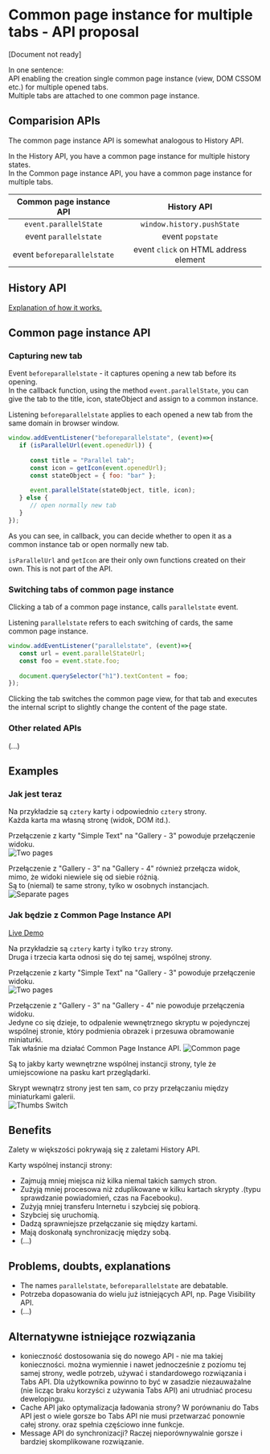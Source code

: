 # **Common page instance for multiple tabs - API proposal**

[Document not ready]

In one sentence:  
API enabling the creation single common page instance (view, DOM CSSOM etc.) for multiple opened tabs.  
Multiple tabs are attached to one common page instance.


## **Comparision APIs**

The common page instance API is somewhat analogous to History API.

In the History API, you have a common page instance for multiple history states.  
In the Common page instance API, you have a common page instance for multiple tabs.

| Common page instance API | History API |
|:------:|:------:|
| `event.parallelState` | `window.history.pushState` |
| event `parallelstate` | event `popstate` |
| event `beforeparallelstate` | event `click` on HTML address element |


## **History API**

[Explanation of how it works.](https://flaviocopes.com/history-api/)


## **Common page instance API**

### **Capturing new tab**

Event `beforeparallelstate` - it captures opening a new tab before its opening.  
In the callback function, using the method `event.parallelState`, you can give the tab to the title, icon, stateObject and assign to a common instance.

Listening `beforeparallelstate` applies to each opened a new tab from the same domain in browser window.

``` javascript
window.addEventListener("beforeparallelstate", (event)=>{
   if (isParallelUrl(event.openedUrl)) {
             
      const title = "Parallel tab";
      const icon = getIcon(event.openedUrl);
      const stateObject = { foo: "bar" };
             
      event.parallelState(stateObject, title, icon);
   } else {
      // open normally new tab
   }
});
```

As you can see, in callback, you can decide whether to open it as a common instance tab or open normally new tab.

`isParallelUrl` and `getIcon` are their only own functions created on their own. This is not part of the API.




### **Switching tabs of common page instance**

Clicking a tab of a common page instance, calls `parallelstate` event.

Listening `parallelstate` refers to each switching of cards, the same common page instance.

``` javascript
window.addEventListener("parallelstate", (event)=>{
   const url = event.parallelStateUrl;
   const foo = event.state.foo;
   
   document.querySelector("h1").textContent = foo;
});
```

Clicking the tab switches the common page view,  for that tab and executes the internal script to slightly change the content of the page state.


### Other related APIs

(...)


## **Examples**

### **Jak jest teraz**


Na przykładzie są `cztery` karty i odpowiednio `cztery` strony.  
Każda karta ma własną stronę (widok, DOM itd.).  

Przełączenie z karty "Simple Text" na "Gallery - 3" powoduje przełączenie widoku.  
![Two pages](two-pages.gif)

Przełączenie z "Gallery - 3" na "Gallery - 4" również przełącza widok, mimo, że widoki niewiele się od siebie różnią.  
Są to (niemal) te same strony, tylko w osobnych instancjach.  
![Separate pages](separate-pages.gif)


### **Jak będzie z Common Page Instance API**

[Live Demo](https://lukaszpolowczyk.github.io/insidetabs/index2.html)

Na przykładzie są `cztery` karty i tylko `trzy` strony.  
Druga i trzecia karta odnosi się do tej samej, wspólnej strony.  

Przełączenie z karty "Simple Text" na "Gallery - 3" powoduje przełączenie widoku.  
![Two pages](cpi-two-pages.gif)


Przełączenie z "Gallery - 3" na "Gallery - 4" nie powoduje przełączenia widoku.  
Jedyne co się dzieje, to odpalenie wewnętrznego skryptu w pojedynczej wspólnej stronie, który podmienia obrazek i przesuwa obramowanie miniaturki.  
Tak właśnie ma działać Common Page Instance API.
![Common page](cpi-common-page.gif)

Są to jakby karty wewnętrzne wspólnej instancji strony, tyle że umiejscowione na pasku kart przeglądarki.

Skrypt wewnątrz strony jest ten sam, co przy przełączaniu między miniaturkami galerii.  
![Thumbs Switch](cpi-thumbs-switch.gif)

## **Benefits**

Zalety w większości pokrywają się z zaletami History API.

Karty wspólnej instancji strony:

* Zajmują mniej miejsca niż kilka niemal takich samych stron.
* Zużyją mniej procesowa niż zduplikowane w kilku kartach skrypty .(typu sprawdzanie powiadomień, czas na Facebooku).
* Zużyją mniej transferu Internetu i szybciej się pobiorą.
* Szybciej się uruchomią.
* Dadzą sprawniejsze przełączanie się między kartami.
* Mają doskonałą synchronizację między sobą.
* (...)



## **Problems, doubts, explanations**

* The names `parallelstate`, `beforeparallelstate` are debatable.
* Potrzeba dopasowania do wielu już istniejących API, np. Page Visibility API.
* (...)


## **Alternatywne istniejące rozwiązania**

* konieczność dostosowania się do nowego API - nie ma takiej konieczności. można wymiennie i nawet jednocześnie z poziomu tej samej strony, wedle potrzeb, używać i standardowego rozwiązania i Tabs API. Dla użytkownika powinno to być w zasadzie niezauważalne (nie licząc braku korzyści z używania Tabs API) ani utrudniać procesu dewelopingu.
* Cache API jako optymalizacja ładowania strony? W porównaniu do Tabs API jest o wiele gorsze bo Tabs API nie musi przetwarzać ponownie całej strony. oraz spełnia częściowo inne funkcje.
* Message API do synchronizacji? Raczej nieporównywalnie gorsze i bardziej skomplikowane rozwiązanie.
